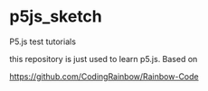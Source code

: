 # p5js_sketch
P5.js test tutorials

this repository is just used to learn p5.js. Based on

https://github.com/CodingRainbow/Rainbow-Code
